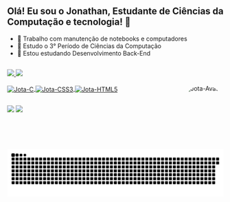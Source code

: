## Olá! Eu sou o Jonathan, Estudante de Ciências da Computação e tecnologia! 👋

- 🔭 Trabalho com manutenção de notebooks e computadores
- 🌱 Estudo o 3° Período de Ciências da Computação
- 🌱 Estou estudando Desenvolvimento Back-End

##

<div align="inline-block">
  <a href="https://github.com/JotaRodrigues">
  <img height="180em" src="https://github-readme-stats.vercel.app/api?username=JotaRodrigues&show_icons=true&theme=tokyonight&include_all_commits=true&count_private=true"/>
  <img height="180em" src="https://github-readme-stats.vercel.app/api/top-langs/?username=JotaRodrigues&layout=compact&langs_count=16&theme=tokyonight"/>
</div>
<div style="display: inline_block"><br>
  <img align="center" alt="Jota-C" height="40" width="50" src="https://cdn.jsdelivr.net/gh/devicons/devicon/icons/c/c-original.svg" />
  <img align="center" alt="Jota-CSS3" height="40" width="50" src="https://cdn.jsdelivr.net/gh/devicons/devicon/icons/css3/css3-plain-wordmark.svg" />
  <img align="center" alt="Jota-HTML5" height="40" width="50" src="https://cdn.jsdelivr.net/gh/devicons/devicon/icons/html5/html5-original-wordmark.svg" />
  <img align="right" alt="Jota-Avatar" height="150" style="border-radius:50px;" src="https://instagram.figu5-1.fna.fbcdn.net/v/t51.2885-15/280756656_1063681114500630_4105113157777129770_n.jpg?stp=dst-jpg_e15_s480x480&_nc_ht=instagram.figu5-1.fna.fbcdn.net&_nc_cat=106&_nc_ohc=9XFtTL-c1L8AX-arz3Y&edm=AABBvjUBAAAA&ccb=7-4&ig_cache_key=MjgzNjEzODg5MDU3MTAxMzI5Nw%3D%3D.2-ccb7-4&oh=00_AT-IVIT4hyYPlsl4XRzve6op4frHgKg4-fEuP3E8MlQXYA&oe=6283D348&_nc_sid=83d603" />
  
  <!--
  <img align="center" alt="Jota-C" height="30" width="40" src="https://cdn.jsdelivr.net/gh/devicons/devicon/icons/php/php-original.svg" />
  <img align="center" alt="Jota-C" height="30" width="40" src="https://cdn.jsdelivr.net/gh/devicons/devicon/icons/laravel/laravel-plain-wordmark.svg" />
  -->
  
  ##
  
<div>
    <a href = "mailto:jonathanmoraisrodrigues@gmail.com"><img src="https://img.shields.io/badge/-Gmail-%23333?style=for-the-badge&logo=gmail&logoColor=white" target="_blank"></a>
    <a href="https://www.linkedin.com/in/jonathanmoraisrodrigues" target="_blank"><img src="https://img.shields.io/badge/-LinkedIn-%230077B5?style=for-the-badge&logo=linkedin&logoColor=white" target="_blank"></a> 

    
##      
      
![Snake animation](https://github.com/JotaRodrigues/JotaRodrigues/blob/output/github-contribution-grid-snake.svg)
      
</div>
